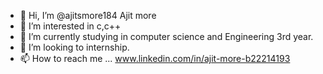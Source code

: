 - 👋 Hi, I’m @ajitsmore184 Ajit more
- 👀 I’m interested in c,c++
- 🌱 I’m currently studying in computer science and Engineering 3rd year.
- 💞️ I’m looking to internship.
- 📫 How to reach me ...
www.linkedin.com/in/ajit-more-b22214193
<!---
ajitsmore184/ajitsmore184 is a ✨ special ✨ repository because its `README.md` (this file) appears on your GitHub profile.
You can click the Preview link to take a look at your changes.
--->
